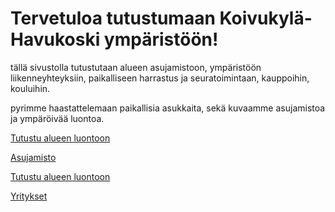 <!DOCTYPE html>
<html>
<head>
    <title>GitHub Pages  Aiheena Koivukylä-Havukoski</title>
<link rel="stylesheet" type="text/css" href="styles.css">
</head>
<body>
    <h1>Tervetuloa tutustumaan Koivukylä-Havukoski ympäristöön!</h1>
    <p class="container">tällä sivustolla tutustutaan alueen asujamistoon, 
ympäristöön liikenneyhteyksiin, paikalliseen harrastus ja seuratoimintaan, kauppoihin, kouluihin.</p>
<p>pyrimme haastattelemaan paikallisia asukkaita, sekä kuvaamme asujamistoa ja ympäröivää luontoa. </p>

 <p><a href="LUONTO.md">Tutustu alueen luontoon</a></p>
  <p><a href="ASUJAMISTO.md">Asujamisto</a></p>
   <p><a href="LIIKENNE.md">Tutustu alueen luontoon</a></p>
 <p><a href="YRITYKSET.md">Yritykset</a></p>



</body>
</html>
